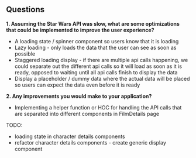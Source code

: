 ## Questions

**1. Assuming the Star Wars API was slow, what are some optimizations that could be implemented to improve the user experience?**
* A loading state / spinner component so users know that it is loading
* Lazy loading - only loads the data that the user can see as soon as possible
* Staggered loading display - if there are multiple api calls happening, we could separate out the different api calls so it will load as soon as it is ready, opposed to waiting until all api calls finish to display the data
* Display a placeholder / dummy data where the actual data will be placed so users can expect the data even before it is ready

**2. Any improvements you would make to your application?**
* Implementing a helper function or HOC for handling the API calls that are separated into different components in FilmDetails page

TODO:
- loading state in character details components
- refactor character details components - create generic display component
